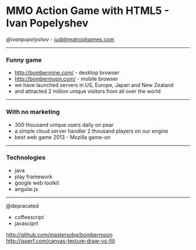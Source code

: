 MMO Action Game with HTML5  - Ivan Popelyshev
=============================================

*@ivanpopelyshev* - judi@matroidgames.com

---
### Funny game
- http://bombermine.com/ - desktop browser
- http://bombermoon.com/ - mobile browser
- we have launched servers in US, Europe, Japan and New Zealand
- and attracted 2 million unique visitors from all over the world

---
### With no marketing
- 300 thousand unique users daily on pear
- a simple cloud server handler 2 thousand players on our engine
- best web game 2013 - Mozilla game-on

---
### Technologies
- java
- play framework
- google web toolkit
- angular.js

---
@depracated
- coffeescript
- javasciprt

http://github.com/mastersobg/bombermoon<br />
http://jsperf.com/canvas-texture-draw-vs-fill
